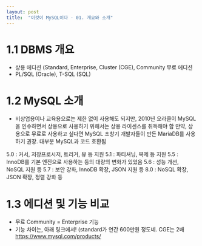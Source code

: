 ```yaml
---
layout: post
title:  "이것이 MySQL이다 - 01. 개요와 소개"
---
```


# 1.1 DBMS 개요
- 상용 에디션 (Standard, Enterprise, Cluster (CGE), Community 무료 에디션
- PL/SQL (Oracle), T-SQL (SQL)

# 1.2 MySQL 소개
- 비상업용이나 교육용으로는 제한 없이 사용해도 되지만, 2010년 오라클이 MySQL을 인수하면서 상용으로 사용하기 위해서는 상용 라이센스를 취득해야 함
만약, 상용으로 무료로 사용하고 싶다면 MySQL 초창기 개발자들이 만든 MariaDB를 사용하기 권장. 대부분 MySQL과 코드 호환됨

5.0 : 커서, 저장프로시저, 트리거, 뷰 등 지원
5.1 : 파티셔닝, 복제 등 지원
5.5 : InnoDB를 기본 엔진으로 사용하는 등의 대량의 변화가 있었음
5.6 : 성능 개선, NoSQL 지원 등
5.7 : 보안 강화, InnoDB 확장, JSON 지원 등
8.0 : NoSQL 확장, JSON 확장, 정렬 강화 등

# 1.3 에디션 및 기능 비교
- 무료 Community = Enterprise 기능
- 기능 차이는, 아래 링크에서! (standard가 연간 600만원 정도네. CGE는 2배
https://www.mysql.com/products/



